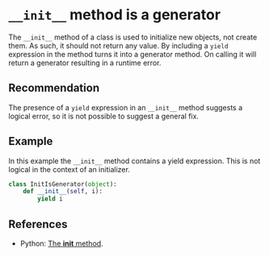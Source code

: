 # `__init__` method is a generator
The `__init__` method of a class is used to initialize new objects, not create them. As such, it should not return any value. By including a `yield` expression in the method turns it into a generator method. On calling it will return a generator resulting in a runtime error.


## Recommendation
The presence of a `yield` expression in an `__init__` method suggests a logical error, so it is not possible to suggest a general fix.


## Example
In this example the `__init__` method contains a yield expression. This is not logical in the context of an initializer.


```python
class InitIsGenerator(object):
    def __init__(self, i):
        yield i
```

## References
* Python: [The __init__ method](http://docs.python.org/2.7/reference/datamodel.html#object.__init__).
